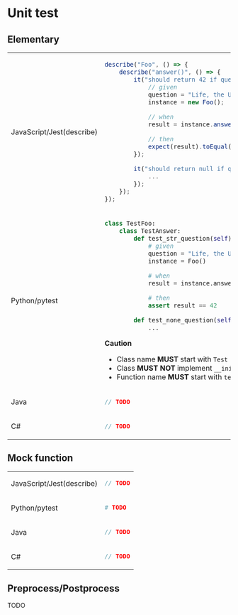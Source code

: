 # Unit test
## Elementary
<table><tbody>
<tr><td valign="middle">JavaScript/Jest(describe)</td><td>

```js
describe("Foo", () => {
    describe("answer()", () => {
        it("should return 42 if question is string", () => {
            // given
            question = "Life, the Universe, and Everything";
            instance = new Foo();

            // when
            result = instance.answer(question);

            // then
            expect(result).toEqual(42);
        });

        it("should return null if question is null", () => {
            ...
        });
    });
});
```
</td></tr>

<tr><td valign="middle">Python/pytest</td><td>

```python
class TestFoo:
    class TestAnswer:
        def test_str_question(self):
            # given
            question = "Life, the Universe, and Everything"
            instance = Foo()

            # when
            result = instance.answer(question)

            # then
            assert result == 42

        def test_none_question(self):
            ...
```

**Caution**

- Class name **MUST** start with `Test`
- Class **MUST NOT** implement `__init__`
- Function name **MUST** start with `test`
</td></tr>

<tr><td valign="middle">Java</td><td>

```java
// TODO
```
</td></tr>
<tr><td valign="middle">C#</td><td>

```c#
// TODO
```
</td></tr>
</tbody></table>


## Mock function
<table><tbody>
<tr><td valign="middle">JavaScript/Jest(describe)</td><td>

```js
// TODO
```
</td></tr>

<tr><td valign="middle">Python/pytest</td><td>

```python
# TODO
```
</td></tr>

<tr><td valign="middle">Java</td><td>

```java
// TODO
```
</td></tr>
<tr><td valign="middle">C#</td><td>

```c#
// TODO
```
</td></tr>
</tbody></table>


## Preprocess/Postprocess
TODO

